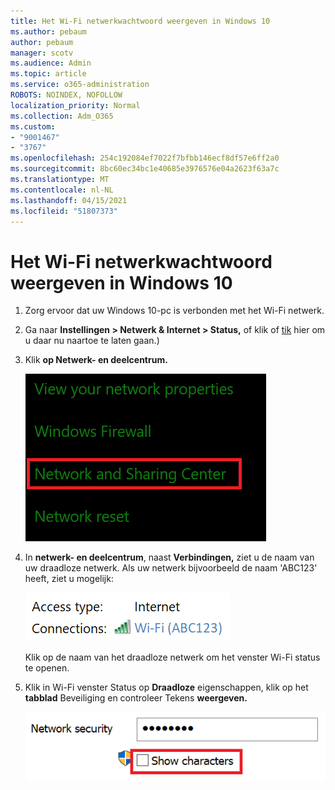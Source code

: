 ```yaml
---
title: Het Wi-Fi netwerkwachtwoord weergeven in Windows 10
ms.author: pebaum
author: pebaum
manager: scotv
ms.audience: Admin
ms.topic: article
ms.service: o365-administration
ROBOTS: NOINDEX, NOFOLLOW
localization_priority: Normal
ms.collection: Adm_O365
ms.custom:
- "9001467"
- "3767"
ms.openlocfilehash: 254c192084ef7022f7bfbb146ecf8df57e6ff2a0
ms.sourcegitcommit: 8bc60ec34bc1e40685e3976576e04a2623f63a7c
ms.translationtype: MT
ms.contentlocale: nl-NL
ms.lasthandoff: 04/15/2021
ms.locfileid: "51807373"
---
```

# <a name="view-wi-fi-network-password-in-windows-10"></a>Het Wi-Fi netwerkwachtwoord weergeven in Windows 10

1. Zorg ervoor dat uw Windows 10-pc is verbonden met het Wi-Fi netwerk.

2. Ga naar **Instellingen > Netwerk & Internet > Status,** of klik of [tik](ms-settings:network?activationSource=GetHelp) hier om u daar nu naartoe te laten gaan.)

3. Klik **op Netwerk- en deelcentrum.**

    ![Netwerk- en deelcentrum.](media/network-sharing-center.png)

4. In **netwerk- en deelcentrum**, naast **Verbindingen,** ziet u de naam van uw draadloze netwerk. Als uw netwerk bijvoorbeeld de naam 'ABC123' heeft, ziet u mogelijk:

    ![Netwerkverbindingen.](media/network-connections.png)

    Klik op de naam van het draadloze netwerk om het venster Wi-Fi status te openen. 

5. Klik in Wi-Fi venster Status op **Draadloze** eigenschappen, klik op het **tabblad** Beveiliging en controleer Tekens **weergeven.**

    ![Toon Wi-Fi wachtwoordtekens.](media/show-password-characters.png)

